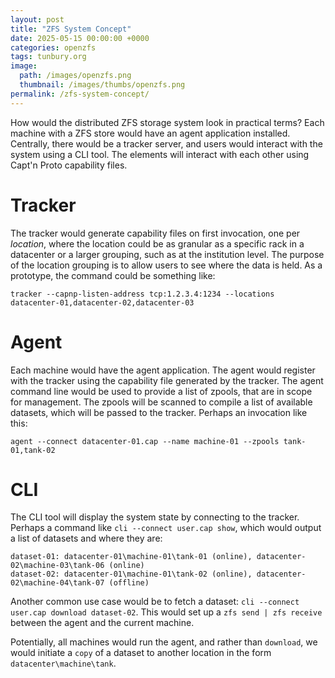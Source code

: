 ```yaml
---
layout: post
title: "ZFS System Concept"
date: 2025-05-15 00:00:00 +0000
categories: openzfs
tags: tunbury.org
image:
  path: /images/openzfs.png
  thumbnail: /images/thumbs/openzfs.png
permalink: /zfs-system-concept/
---
```



How would the distributed ZFS storage system look in practical terms? Each machine with a ZFS store would have an agent application installed. Centrally, there would be a tracker server, and users would interact with the system using a CLI tool. The elements will interact with each other using Capt'n Proto capability files.

# Tracker

The tracker would generate capability files on first invocation, one per _location_, where the location could be as granular as a specific rack in a datacenter or a larger grouping, such as at the institution level. The purpose of the location grouping is to allow users to see where the data is held. As a prototype, the command could be something like:

```
tracker --capnp-listen-address tcp:1.2.3.4:1234 --locations datacenter-01,datacenter-02,datacenter-03
```

# Agent

Each machine would have the agent application. The agent would register with the tracker using the capability file generated by the tracker. The agent command line would be used to provide a list of zpools, that are in scope for management. The zpools will be scanned to compile a list of available datasets, which will be passed to the tracker. Perhaps an invocation like this:

```
agent --connect datacenter-01.cap --name machine-01 --zpools tank-01,tank-02
```

# CLI

The CLI tool will display the system state by connecting to the tracker. Perhaps a command like `cli --connect user.cap show`, which would output a list of datasets and where they are:

```
dataset-01: datacenter-01\machine-01\tank-01 (online), datacenter-02\machine-03\tank-06 (online)
dataset-02: datacenter-01\machine-01\tank-02 (online), datacenter-02\machine-04\tank-07 (offline)
```

Another common use case would be to fetch a dataset: `cli --connect user.cap download dataset-02`. This would set up a `zfs send | zfs receive` between the agent and the current machine.

Potentially, all machines would run the agent, and rather than `download`, we would initiate a `copy` of a dataset to another location in the form `datacenter\machine\tank`.

